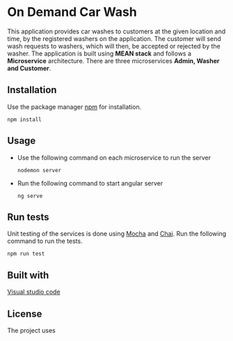 # On Demand Car Wash
This application provides car washes to customers at the given location and time, by the registered washers on the application. The customer will send wash 
requests to washers, which will then, be accepted or rejected by the washer.
The application is built using **MEAN stack** and follows a 
**Microservice** architecture. There are three microservices **Admin, Washer and Customer**.


## Installation

Use the package manager [npm](https://nodejs.org/en/download/) for installation.

```
npm install 
```
 
## Usage

- Use the following command on each microservice to run the server

  ```
  nodemon server
  ```

- Run the following command to start angular server 

  ```
  ng serve
  ```
## Run tests

Unit testing of the services is done using [Mocha](https://mochajs.org/) and [Chai](https://www.chaijs.com/).
Run the following command to run the tests.

```
npm run test
```

  
## Built with 

[Visual studio code](https://code.visualstudio.com/)

## License

The project uses []()
